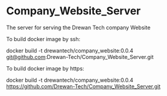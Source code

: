 # Company_Website_Server
The server for serving the Drewan Tech company Website

To build docker image by ssh:

docker build -t drewantech/company_website:0.0.4 git@github.com:Drewan-Tech/Company_Website_Server.git

To build docker image by https:

docker build -t drewantech/company_website:0.0.4 https://github.com/Drewan-Tech/Company_Website_Server.git
